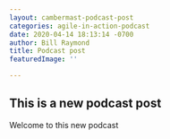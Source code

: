 ```yaml
---
layout: cambermast-podcast-post
categories: agile-in-action-podcast
date: 2020-04-14 18:13:14 -0700
author: Bill Raymond
title: Podcast post
featuredImage: ''

---
```

## This is a new podcast post

Welcome to this new podcast